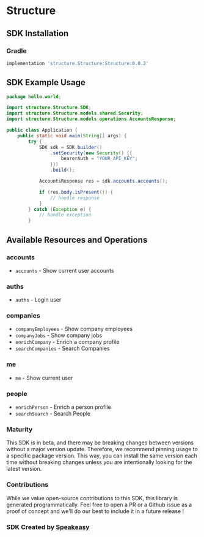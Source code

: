 # Structure

<!-- Start SDK Installation -->
## SDK Installation

### Gradle

```groovy
implementation 'structure.Structure:Structure:0.0.2'
```
<!-- End SDK Installation -->

## SDK Example Usage
<!-- Start SDK Example Usage -->
```java
package hello.world;

import structure.Structure.SDK;
import structure.Structure.models.shared.Security;
import structure.Structure.models.operations.AccountsResponse;

public class Application {
    public static void main(String[] args) {
        try {
            SDK sdk = SDK.builder()
                .setSecurity(new Security() {{
                    bearerAuth = "YOUR_API_KEY";
                }})
                .build();

            AccountsResponse res = sdk.accounts.accounts();

            if (res.body.isPresent()) {
                // handle response
            }
        } catch (Exception e) {
            // handle exception
        }
```
<!-- End SDK Example Usage -->

<!-- Start SDK Available Operations -->
## Available Resources and Operations


### accounts

* `accounts` - Show current user accounts

### auths

* `auths` - Login user

### companies

* `companyEmployees` - Show company employees
* `companyJobs` - Show company jobs
* `enrichCompany` - Enrich a company profile
* `searchCompanies` - Search Companies

### me

* `me` - Show current user

### people

* `enrichPerson` - Enrich a person profile
* `searchSearch` - Search People
<!-- End SDK Available Operations -->

### Maturity

This SDK is in beta, and there may be breaking changes between versions without a major version update. Therefore, we recommend pinning usage 
to a specific package version. This way, you can install the same version each time without breaking changes unless you are intentionally 
looking for the latest version.

### Contributions

While we value open-source contributions to this SDK, this library is generated programmatically. 
Feel free to open a PR or a Github issue as a proof of concept and we'll do our best to include it in a future release !

### SDK Created by [Speakeasy](https://docs.speakeasyapi.dev/docs/using-speakeasy/client-sdks)
